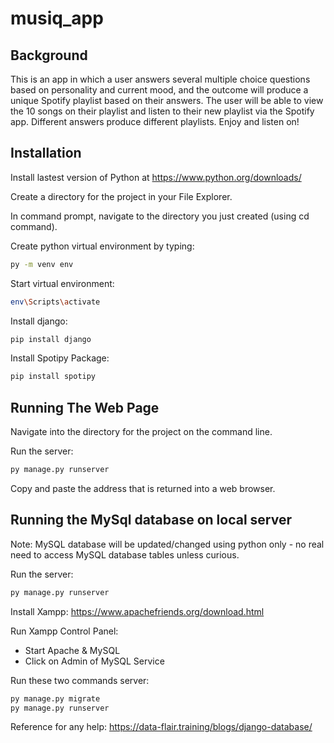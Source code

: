 # musiq_app

## Background

This is an app in which a user answers several multiple choice questions based on personality and current mood, and the outcome will produce a unique Spotify playlist based on their answers. The user will be able to view the 10 songs on their playlist and listen to their new playlist via the Spotify app. Different answers produce different playlists. Enjoy and listen on!

## Installation
Install lastest version of Python at https://www.python.org/downloads/ 

Create a directory for the project in your File Explorer. 

In command prompt, navigate to the directory you just created (using cd command).

Create python virtual environment by typing:
```bash
py -m venv env 
```

Start virtual environment:
```bash
env\Scripts\activate
```

Install django:
```bash
pip install django
```

Install Spotipy Package:
```bash
pip install spotipy
```

## Running The Web Page 
Navigate into the directory for the project on the command line.

Run the server:
```bash
py manage.py runserver
```

Copy and paste the address that is returned into a web browser.

## Running the MySql database on local server
Note: MySQL database will be updated/changed using python only - no real need to access MySQL database tables unless curious.

Run the server:
```bash
py manage.py runserver
```

Install Xampp: https://www.apachefriends.org/download.html 

Run Xampp Control Panel:
- Start Apache & MySQL
- Click on Admin of MySQL Service

Run these two commands server:
```bash 
py manage.py migrate
py manage.py runserver
```
Reference for any help: https://data-flair.training/blogs/django-database/


















